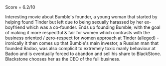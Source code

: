 
Score = 6.2/10

Interesting movie about Bumble's founder, a young woman that started by helping found Tinder but left due to being sexually harassed by her ex-boyfriend which was a co-founder. Ends up founding Bumble, with the goal of making it more respectful & fair for women which contrasts with the business oriented / zero-respect for women approach at Tinder (alleged) - ironically it then comes up that Bumble's main investor, a Russian man that founded Badoo, was also complicit to extremely toxic manly behaviour at Badoo and is eventually forced to abandon and sell his share to BlackStone. Blackstone chooses her as the CEO of the full business.